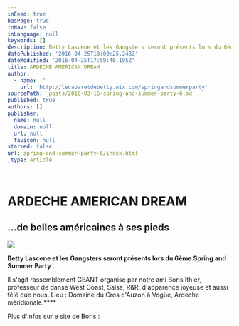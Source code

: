 ```yaml
---
inFeed: true
hasPage: true
inNav: false
inLanguage: null
keywords: []
description: Betty Lascene et les Gangsters seront présents lors du 6ème Spring and Summer Party .
datePublished: '2016-04-25T18:00:25.248Z'
dateModified: '2016-04-25T17:59:40.195Z'
title: ARDECHE AMERICAN DREAM
author:
  - name: ''
    url: 'http://lecabaretdebetty.wix.com/springandsummerparty'
sourcePath: _posts/2016-03-16-spring-and-summer-party-6.md
published: true
authors: []
publisher:
  name: null
  domain: null
  url: null
  favicon: null
starred: false
url: spring-and-summer-party-6/index.html
_type: Article

---
```

# ARDECHE AMERICAN DREAM

## ...de belles américaines à ses pieds
![](https://s3-us-west-2.amazonaws.com/the-grid-img/p/5b4e342e53636667d84af1a92f70312c96895c01.jpg)

**Betty Lascene et les Gangsters seront présents lors du 6ème Spring and Summer Party .**

Il s'agit rassemblement GEANT organisé par notre ami Boris Ithier, professeur de danse West Coast, Salsa, R&R, d'apparence joyeuse et aussi fêlé que nous. Lieu : Domaine du Cros d'Auzon à Vogüe, Ardeche méridionale.****

Plus d'infos sur e site de Boris :